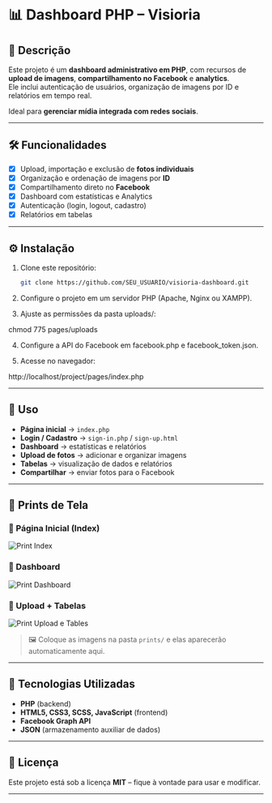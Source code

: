 # 📊 Dashboard PHP – Visioria

## 📌 Descrição
Este projeto é um **dashboard administrativo em PHP**, com recursos de **upload de imagens**, **compartilhamento no Facebook** e **analytics**.  
Ele inclui autenticação de usuários, organização de imagens por ID e relatórios em tempo real.  

Ideal para **gerenciar mídia integrada com redes sociais**.  

---

## 🛠️ Funcionalidades
- [x] Upload, importação e exclusão de **fotos individuais**
- [x] Organização e ordenação de imagens por **ID**
- [x] Compartilhamento direto no **Facebook**
- [x] Dashboard com estatísticas e Analytics
- [x] Autenticação (login, logout, cadastro)
- [x] Relatórios em tabelas

---

## ⚙️ Instalação

1. Clone este repositório:
   ```bash
   git clone https://github.com/SEU_USUARIO/visioria-dashboard.git
2. Configure o projeto em um servidor PHP (Apache, Nginx ou XAMPP).

3. Ajuste as permissões da pasta uploads/:

chmod 775 pages/uploads


4. Configure a API do Facebook em facebook.php e facebook_token.json.

5. Acesse no navegador:

http://localhost/project/pages/index.php

---

## 🚀 Uso

- **Página inicial** → `index.php`  
- **Login / Cadastro** → `sign-in.php` / `sign-up.html`  
- **Dashboard** → estatísticas e relatórios  
- **Upload de fotos** → adicionar e organizar imagens  
- **Tabelas** → visualização de dados e relatórios  
- **Compartilhar** → enviar fotos para o Facebook  

---

## 📸 Prints de Tela

### 🔹 Página Inicial (Index)  
![Print Index](prints/index.png)  

### 🔹 Dashboard  
![Print Dashboard](prints/dashboard.png)  

### 🔹 Upload + Tabelas  
![Print Upload e Tables](prints/upload-tables.png)  

> 🖼️ Coloque as imagens na pasta `prints/` e elas aparecerão automaticamente aqui.  

---

## 🧰 Tecnologias Utilizadas

- **PHP** (backend)  
- **HTML5, CSS3, SCSS, JavaScript** (frontend)  
- **Facebook Graph API**  
- **JSON** (armazenamento auxiliar de dados)  

---

## 📜 Licença

Este projeto está sob a licença **MIT** – fique à vontade para usar e modificar.  

---
